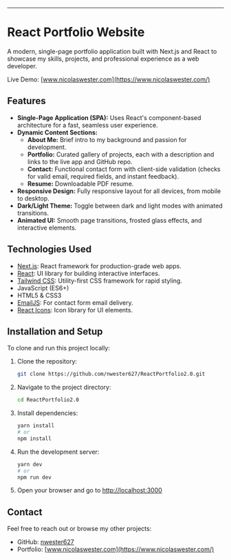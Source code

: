 ---

# React Portfolio Website

A modern, single-page portfolio application built with Next.js and React to showcase my skills, projects, and professional experience as a web developer.

Live Demo: [www.nicolaswester.com](https://www.nicolaswester.com/)

## Features

- **Single-Page Application (SPA):** Uses React's component-based architecture for a fast, seamless user experience.
- **Dynamic Content Sections:**
  - **About Me:** Brief intro to my background and passion for development.
  - **Portfolio:** Curated gallery of projects, each with a description and links to the live app and GitHub repo.
  - **Contact:** Functional contact form with client-side validation (checks for valid email, required fields, and instant feedback).
  - **Resume:** Downloadable PDF resume.
- **Responsive Design:** Fully responsive layout for all devices, from mobile to desktop.
- **Dark/Light Theme:** Toggle between dark and light modes with animated transitions.
- **Animated UI:** Smooth page transitions, frosted glass effects, and interactive elements.

## Technologies Used

- [Next.js](https://nextjs.org/): React framework for production-grade web apps.
- [React](https://reactjs.org/): UI library for building interactive interfaces.
- [Tailwind CSS](https://tailwindcss.com/): Utility-first CSS framework for rapid styling.
- JavaScript (ES6+)
- HTML5 & CSS3
- [EmailJS](https://www.emailjs.com/): For contact form email delivery.
- [React Icons](https://react-icons.github.io/react-icons/): Icon library for UI elements.

## Installation and Setup

To clone and run this project locally:

1. Clone the repository:
   ```bash
   git clone https://github.com/nwester627/ReactPortfolio2.0.git
   ```
2. Navigate to the project directory:
   ```bash
   cd ReactPortfolio2.0
   ```
3. Install dependencies:
   ```bash
   yarn install
   # or
   npm install
   ```
4. Run the development server:
   ```bash
   yarn dev
   # or
   npm run dev
   ```
5. Open your browser and go to [http://localhost:3000](http://localhost:3000)

## Contact

Feel free to reach out or browse my other projects:

- GitHub: [nwester627](https://github.com/nwester627)
- Portfolio: [www.nicolaswester.com](https://www.nicolaswester.com/)
